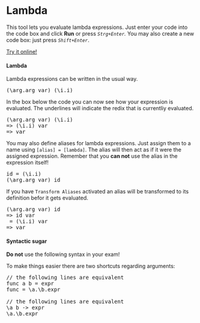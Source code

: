 # Lambda

<p>
    This tool lets you evaluate lambda expressions.
    Just enter your code into the code box and click <b>Run</b> or press <i><code>Strg+Enter</code>.</i>
    You may also create a new code box: just press <i><code>Shift+Enter</code></i>.
</p>

[Try it online!](https://srtobi.github.io/lambda/docs)

<h4>Lambda</h4>
<p>
    Lambda expressions can be written in the usual way.
</p>

<pre>(\arg.arg var) (\i.i)</pre>

<p>
    In the box below the code you can now see how your expression is evaluated.
    The underlines will indicate the redix that is currentliy evaluated.
</p>

<pre>(\arg.arg var) (\i.i)
=> (\i.i) var
=> var</pre>

<p>
    You may also define aliases for lambda expressions. Just assign them to a name using <code>[alias] = [lambda]</code>.
    The alias will then act as if it were the assigned expression.
    Remember that you <b>can not</b> use the alias in the expression itself!
</p>
<pre>
id = (\i.i)
(\arg.arg var) id
</pre>

<p>
    If you have <code>Transform Aliases</code> activated an alias will be transformed to its definition befor it gets evaluated.
</p>
<pre>
(\arg.arg var) id
=> id var
&nbsp;= (\i.i) var
=> var
</pre>


<h4>Syntactic sugar</h4>
<p style={{color:"red"}}><b>Do not</b> use the following syntax in your exam!</p>
<p>To make things easier there are two shortcuts regarding arguments:</p>

<pre>
// the following lines are equivalent
func a b = expr
func = \a.\b.expr

// the following lines are equivalent
\a b -> expr
\a.\b.expr
</pre>